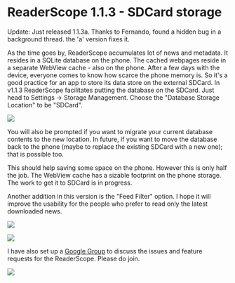 ReaderScope 1.1.3 - SDCard storage
===
Update: Just released 1.1.3a. Thanks to Fernando, found a hidden bug in a background thread. the 'a' version fixes it.  
  
As the time goes by, ReaderScope accumulates lot of news and metadata. It resides in a SQLite database on the phone. The cached webpages reside in a separate WebView cache - also on the phone. After a few days with the device, everyone comes to know how scarce the phone memory is. So it's a good practice for an app to store its data store on the external SDCard. In v1.1.3 ReaderScope facilitates putting the database on the SDCard. Just head to Settings -\> Storage Management. Choose the "Database Storage Location" to be "SDCard".  
  

![](http://lh5.ggpht.com/_W6UcJjyXr24/SrSN85cNW_I/AAAAAAAADZw/6I9_TBZKMvc/%5BUNSET%5D.png?imgmax=800)  

  
You will also be prompted if you want to migrate your current database contents to the new location. In future, if you want to move the database back to the phone (maybe to replace the existing SDCard with a new one); that is possible too.  
  
This should help saving some space on the phone. However this is only half the job. The WebView cache has a sizable footprint on the phone storage. The work to get it to SDCard is in progress.  
  
Another addition in this version is the "Feed Filter" option. I hope it will improve the usability for the people who prefer to read only the latest downloaded news.  
  

![](http://lh6.ggpht.com/_W6UcJjyXr24/SrSP8YN4oTI/AAAAAAAADZ0/4e-S_2bS5BM/%5BUNSET%5D.png?imgmax=800)  
  
![](http://lh6.ggpht.com/_W6UcJjyXr24/SrSQCRYg0jI/AAAAAAAADZ4/3dHf2lFddDY/%5BUNSET%5D.png?imgmax=800)  
  

I have also set up a [Google Group][0] to discuss the issues and feature requests for the ReaderScope. Please do join.  
  
  

![](http://img.zemanta.com/pixy.gif?x-id=cacbf9e3-25e8-89a6-b986-6eebc3058c04)

[0]: http://groups.google.com/group/readerscope

